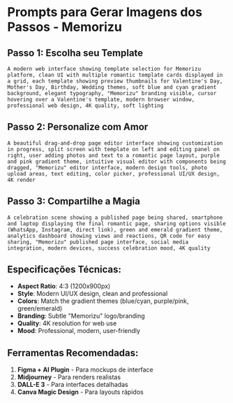 # Prompts para Gerar Imagens dos Passos - Memorizu

## Passo 1: Escolha seu Template

```
A modern web interface showing template selection for Memorizu platform, clean UI with multiple romantic template cards displayed in a grid, each template showing preview thumbnails for Valentine's Day, Mother's Day, Birthday, Wedding themes, soft blue and cyan gradient background, elegant typography, "Memorizu" branding visible, cursor hovering over a Valentine's template, modern browser window, professional web design, 4K quality, soft lighting
```

## Passo 2: Personalize com Amor

```
A beautiful drag-and-drop page editor interface showing customization in progress, split screen with template on left and editing panel on right, user adding photos and text to a romantic page layout, purple and pink gradient theme, intuitive visual editor with components being dragged, "Memorizu" editor interface, modern design tools, photo upload areas, text editing, color picker, professional UI/UX design, 4K render
```

## Passo 3: Compartilhe a Magia

```
A celebration scene showing a published page being shared, smartphone and laptop displaying the final romantic page, sharing options visible (WhatsApp, Instagram, direct link), green and emerald gradient theme, analytics dashboard showing views and reactions, QR code for easy sharing, "Memorizu" published page interface, social media integration, modern devices, success celebration mood, 4K quality
```

## Especificações Técnicas:

- **Aspect Ratio**: 4:3 (1200x900px)
- **Style**: Modern UI/UX design, clean and professional
- **Colors**: Match the gradient themes (blue/cyan, purple/pink, green/emerald)
- **Branding**: Subtle "Memorizu" logo/branding
- **Quality**: 4K resolution for web use
- **Mood**: Professional, modern, user-friendly

## Ferramentas Recomendadas:

1. **Figma + AI Plugin** - Para mockups de interface
2. **Midjourney** - Para renders realistas
3. **DALL-E 3** - Para interfaces detalhadas
4. **Canva Magic Design** - Para layouts rápidos
